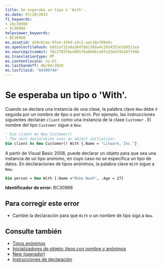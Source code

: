 ```yaml
---
title: Se esperaba un tipo o 'With'.
ms.date: 07/20/2015
f1_keywords:
- vbc30988
- bc30988
helpviewer_keywords:
- BC30988
ms.assetid: ab9c0cee-9fe4-4764-a3c2-aec16e709d4c
ms.openlocfilehash: bd52af12a9a36479d136da4c2034353e3d4521ea
ms.sourcegitcommit: f8c270376ed905f6a8896ce0fe25b4f4b38ff498
ms.translationtype: MT
ms.contentlocale: es-ES
ms.lasthandoff: 06/04/2020
ms.locfileid: "84399740"
---
```

# <a name="type-or-with-expected"></a>Se esperaba un tipo o 'With'.
Cuando se declara una instancia de una clase, la palabra clave `New` debe ir seguida por un nombre de tipo o por `With`. Por ejemplo, las instrucciones siguientes declaran `client` como una instancia de la clase `Customer` . El nombre del tipo `Customer` sigue a `New`.  
  
```vb  
' Dim client As New Customer()  
' The next declaration uses an object initializer.  
Dim client As New Customer() With {.Name = "Litware, Inc."}  
```  
  
 A partir de Visual Basic 2008, puede declarar un objeto para que sea una instancia de un tipo anónimo, en cuyo caso no se especifica un tipo de datos. En declaraciones de tipos anónimos, la palabra clave `With` sigue a `New`.  
  
```vb  
Dim person = New With {.Name ="Mike Nash", .Age = 27}  
```  
  
 **Identificador de error:** BC30988  
  
## <a name="to-correct-this-error"></a>Para corregir este error  
  
- Cambie la declaración para que `With` o un nombre de tipo siga a `New`.  
  
## <a name="see-also"></a>Consulte también

- [Tipos anónimos](../programming-guide/language-features/objects-and-classes/anonymous-types.md)
- [Inicializadores de objeto: tipos con nombre y anónimos](../programming-guide/language-features/objects-and-classes/object-initializers-named-and-anonymous-types.md)
- [New (operador)](../language-reference/operators/new-operator.md)
- [Instrucciones de declaración](../programming-guide/language-features/statements.md#declaration-statements)
